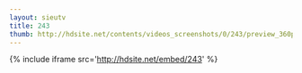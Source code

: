 ```yaml
---
layout: sieutv
title: 243
thumb: http://hdsite.net/contents/videos_screenshots/0/243/preview_360p.mp4.jpg
---
```

{% include iframe src='http://hdsite.net/embed/243' %}
 
